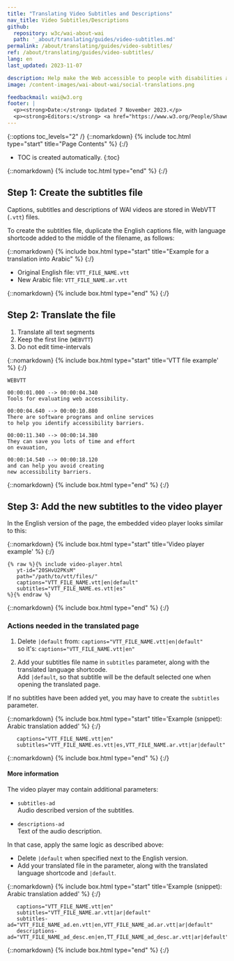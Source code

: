 ```yaml
---
title: "Translating Video Subtitles and Descriptions"
nav_title: Video Subtitles/Descriptions
github:
  repository: w3c/wai-about-wai
  path: '_about/translating/guides/video-subtitles.md'
permalink: /about/translating/guides/video-subtitles/
ref: /about/translating/guides/video-subtitles/
lang: en
last_updated: 2023-11-07

description: Help make the Web accessible to people with disabilities around the world. We appreciate your contributions to translating W3C WAI accessibility resources.
image: /content-images/wai-about-wai/social-translations.png

feedbackmail: wai@w3.org
footer: |
  <p><strong>Date:</strong> Updated 7 November 2023.</p>
  <p><strong>Editors:</strong> <a href="https://www.w3.org/People/Shawn/">Shawn Lawton Henry</a>, Rémi Bétin.</p>
---
```


{::options toc_levels="2" /}
{::nomarkdown}
{% include toc.html type="start" title="Page Contents" %}
{:/}

-   TOC is created automatically.
{:toc}

{::nomarkdown}
{% include toc.html type="end" %}
{:/}

## Step 1: Create the subtitles file

Captions, subtitles and descriptions of WAI videos are stored in WebVTT (`.vtt`) files.

To create the subtitles file, duplicate the English captions file, with language shortcode added to the middle of the filename, as follows:

{::nomarkdown}
{% include box.html type="start" title="Example for a translation into Arabic" %}
{:/}

- Original English file: `VTT_FILE_NAME.vtt`
- New Arabic file: `VTT_FILE_NAME.ar.vtt`

{::nomarkdown}
{% include box.html type="end" %}
{:/}

## Step 2: Translate the file

1. Translate all text segments
2. Keep the first line (`WEBVTT`)
3. Do not edit time-intervals

{::nomarkdown}
{% include box.html type="start" title='VTT file example' %}
{:/}

```text
WEBVTT

00:00:01.000 --> 00:00:04.340
Tools for evaluating web accessibility.

00:00:04.640 --> 00:00:10.880
There are software programs and online services
to help you identify accessibility barriers.

00:00:11.340 --> 00:00:14.380
They can save you lots of time and effort
on evauation,

00:00:14.540 --> 00:00:18.120
and can help you avoid creating
new accessibility barriers.
```
{::nomarkdown}
{% include box.html type="end" %}
{:/}

## Step 3: Add the new subtitles to the video player

In the English version of the page, the embedded video player looks similar to this:

{::nomarkdown}
{% include box.html type="start" title='Video player example' %}
{:/}

```liquid
{% raw %}{% include video-player.html
   yt-id="20SHvU2PKsM"
   path="/path/to/vtt/files/"
   captions="VTT_FILE_NAME.vtt|en|default"
   subtitles="VTT_FILE_NAME.es.vtt|es"
%}{% endraw %}
```

{::nomarkdown}
{% include box.html type="end" %}
{:/}

### Actions needed in the translated page

1. Delete `|default` from: `captions="VTT_FILE_NAME.vtt|en|default"` <br />so it's:
   `captions="VTT_FILE_NAME.vtt|en"`

2. Add your subtitles file name in `subtitles` parameter, along with the translated language shortcode.\
Add `|default`, so that subtitle will be the default selected one when opening the translated page.

If no subtitles have been added yet, you may have to create the `subtitles` parameter.

{::nomarkdown}
{% include box.html type="start" title='Example (snippet): Arabic translation added' %}
{:/}

```liquid
   captions="VTT_FILE_NAME.vtt|en"
   subtitles="VTT_FILE_NAME.es.vtt|es,VTT_FILE_NAME.ar.vtt|ar|default"
```

{::nomarkdown}
{% include box.html type="end" %}
{:/}


#### More information

The video player may contain additional parameters:

- `subtitles-ad` \
  Audio described version of the subtitles.

- `descriptions-ad` \
  Text of the audio description.

In that case, apply the same logic as described above:
- Delete `|default` when specified next to the English version.
- Add your translated file in the parameter, along with the translated language shortcode and `|default`.

{::nomarkdown}
{% include box.html type="start" title='Example (snippet): Arabic translation added' %}
{:/}

```liquid
   captions="VTT_FILE_NAME.vtt|en"
   subtitles="VTT_FILE_NAME.ar.vtt|ar|default"
   subtitles-ad="VTT_FILE_NAME_ad.en.vtt|en,VTT_FILE_NAME_ad.ar.vtt|ar|default"
   descriptions-ad="VTT_FILE_NAME_ad_desc.en|en,TT_FILE_NAME_ad_desc.ar.vtt|ar|default"
```

{::nomarkdown}
{% include box.html type="end" %}
{:/}
